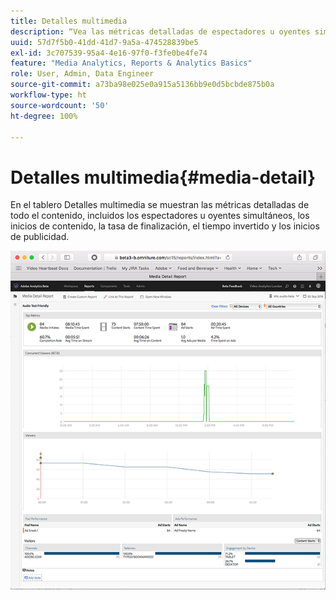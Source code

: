 ```yaml
---
title: Detalles multimedia
description: “Vea las métricas detalladas de espectadores u oyentes simultáneos, inicios de contenido, tasa de finalización, tiempo invertido e inicios de publicidad en el panel Detalles multimedia”.
uuid: 57d7f5b0-41dd-41d7-9a5a-474528839be5
exl-id: 3c707539-95a4-4e16-97f0-f3fe0be4fe74
feature: "Media Analytics, Reports & Analytics Basics"
role: User, Admin, Data Engineer
source-git-commit: a73ba98e025e0a915a5136bb9e0d5bcbde875b0a
workflow-type: ht
source-wordcount: '50'
ht-degree: 100%

---
```


# Detalles multimedia{#media-detail}

En el tablero Detalles multimedia se muestran las métricas detalladas de todo el contenido, incluidos los espectadores u oyentes simultáneos, los inicios de contenido, la tasa de finalización, el tiempo invertido y los inicios de publicidad.

![](assets/media_detail.png)
